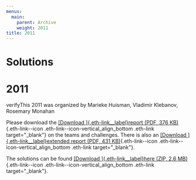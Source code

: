 ```yaml
---
menus: 
  main:
    parent: Archive
    weight: 2011
title: 2011
---
```

# Solutions

# 2011

verifyThis 2011 was organized by Marieke Huisman, Vladimir Klebanov,
Rosemary Monahan

Please download the [[Download ]{.eth-link__label}report (PDF, 376
KB)](https://www.pm.inf.ethz.ch/ethz.ch/content/dam/ethz/special-interest/infk/chair-program-method/pm/documents/Verify%20This/report-cost-competition-2011.pdf){.eth-link--icon
.eth-link--icon-vertical_align_bottom .eth-link target="_blank"} on the
teams and challenges. There is also an [[Download
]{.eth-link__label}extended report (PDF, 431
KB)](https://www.pm.inf.ethz.ch/ethz.ch/content/dam/ethz/special-interest/infk/chair-program-method/pm/documents/Verify%20This/costcomp2011-extended(1).pdf){.eth-link--icon
.eth-link--icon-vertical_align_bottom .eth-link target="_blank"}.  

The solutions can be found [[Download ]{.eth-link__label}here (ZIP, 2.6
MB)](https://www.pm.inf.ethz.ch/ethz.ch/content/dam/ethz/special-interest/infk/chair-program-method/pm/documents/Verify%20This/solutions2011.zip){.eth-link--icon
.eth-link--icon-vertical_align_bottom .eth-link target="_blank"}.
